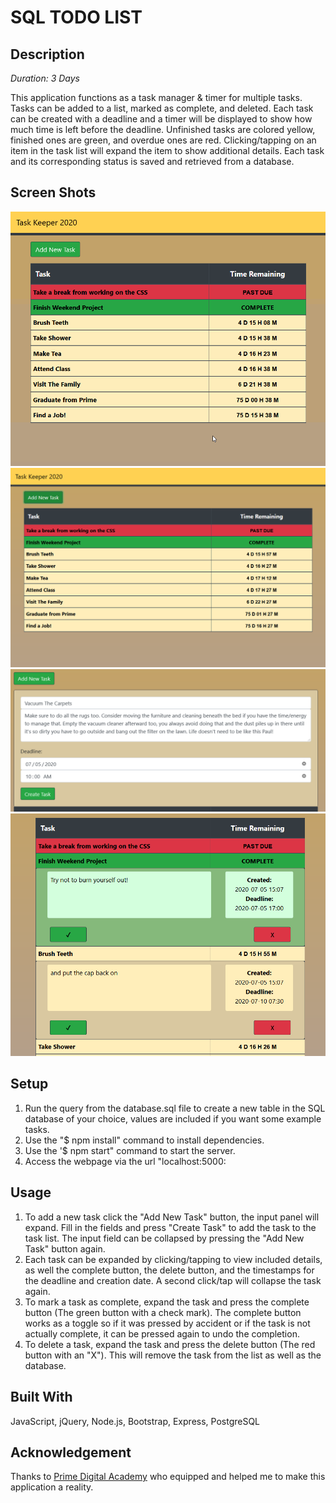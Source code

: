 # SQL TODO LIST

## Description

_Duration: 3 Days_

This application functions as a task manager & timer for multiple tasks. Tasks can be added to a list, marked as complete, and deleted. Each task can be created with a deadline and a timer will be displayed to show how much time is left before the deadline. Unfinished tasks are colored yellow, finished ones are green, and overdue ones are red. Clicking/tapping on an item in the task list will expand the item to show additional details. Each task and its corresponding status is saved and retrieved from a database.

## Screen Shots

![Overview](images/example.gif)
![Overview](images/overview.png)
![Add Task](images/addTask.png)
![Expanded](images/expanded.png)

## Setup

1. Run the query from the database.sql file to create a new table in the SQL database of your choice, values are included if you want some example tasks.
2. Use the "$ npm install" command to install dependencies.
3. Use the '$ npm start" command to start the server. 
4. Access the webpage via the url "localhost:5000:

## Usage

1. To add a new task click the "Add New Task" button, the input panel will expand. Fill in the fields and press "Create Task" to add the task to the task list. The input field can be collapsed by pressing the "Add New Task" button again.
2. Each task can be expanded by clicking/tapping to view included details, as well the complete button, the delete button, and the timestamps for the deadline and creation date. A second click/tap will collapse the task again.
3. To mark a task as complete, expand the task and press the complete button (The green button with a check mark). The complete button works as a toggle so if it was pressed by accident or if the task is not actually complete, it can be pressed again to undo the completion.
4. To delete a task, expand the task and press the delete button (The red button with an "X"). This will remove the task from the list as well as the database.

## Built With

JavaScript, jQuery, Node.js, Bootstrap, Express, PostgreSQL

## Acknowledgement
Thanks to [Prime Digital Academy](www.primeacademy.io) who equipped and helped me to make this application a reality.